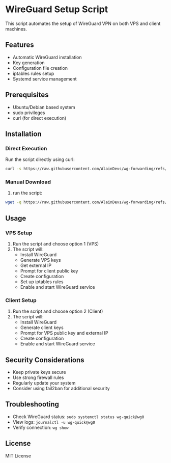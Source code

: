 # WireGuard Setup Script

This script automates the setup of WireGuard VPN on both VPS and client machines.

## Features
- Automatic WireGuard installation
- Key generation
- Configuration file creation
- iptables rules setup
- Systemd service management

## Prerequisites
- Ubuntu/Debian based system
- sudo privileges
- curl (for direct execution)

## Installation

### Direct Execution
Run the script directly using curl:
```bash
curl -s https://raw.githubusercontent.com/AlainDevs/wg-forwarding/refs/heads/master/setup.sh | sudo bash
```

### Manual Download
1. run the script:
```bash
wget -q https://raw.githubusercontent.com/AlainDevs/wg-forwarding/refs/heads/master/setup.sh && chmod +x setup.sh && sudo ./setup.sh
```

## Usage

### VPS Setup
1. Run the script and choose option 1 (VPS)
2. The script will:
   - Install WireGuard
   - Generate VPS keys
   - Get external IP
   - Prompt for client public key
   - Create configuration
   - Set up iptables rules
   - Enable and start WireGuard service

### Client Setup
1. Run the script and choose option 2 (Client)
2. The script will:
   - Install WireGuard
   - Generate client keys
   - Prompt for VPS public key and external IP
   - Create configuration
   - Enable and start WireGuard service

## Security Considerations
- Keep private keys secure
- Use strong firewall rules
- Regularly update your system
- Consider using fail2ban for additional security

## Troubleshooting
- Check WireGuard status: `sudo systemctl status wg-quick@wg0`
- View logs: `journalctl -u wg-quick@wg0`
- Verify connection: `wg show`

## License
MIT License